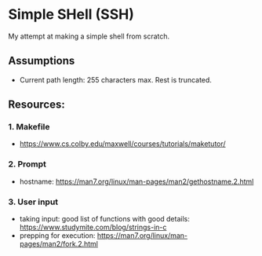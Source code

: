# Simple SHell (SSH)

My attempt at making a simple shell from scratch.

## Assumptions
- Current path length: 255 characters max. Rest is truncated. 

## Resources:
### 1. Makefile
- https://www.cs.colby.edu/maxwell/courses/tutorials/maketutor/
### 2. Prompt
- hostname: https://man7.org/linux/man-pages/man2/gethostname.2.html
### 3. User input
- taking input: good list of functions with good details: https://www.studymite.com/blog/strings-in-c
- prepping for execution: https://man7.org/linux/man-pages/man2/fork.2.html
